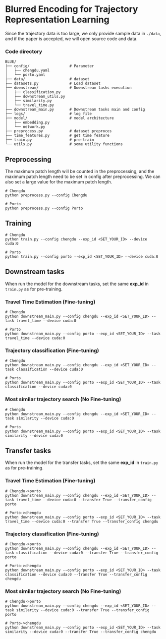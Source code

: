 # Blurred Encoding for Trajectory Representation Learning

Since the trajectory data is too large, we only provide sample data in `./data`, and if the paper is accepted, we will open source code and data.


### Code directory

```
BLUE/
├── config/                  # Parameter
│   ├── chengdu.yaml
│   └── porto.yaml
├── data/                    # dataset
├── datasets.py              # Load dataset
├── downstream/              # Downstream tasks execution
│   ├── classification.py
│   ├── downstream_utils.py
│   ├── similarity.py
│   └── travel_time.py
├── downstream_main.py       # Downstream tasks main and config
├── logs/                    # log file
├── model/                   # model architecture
│   ├── embedding.py
│   └── network.py
├── preprocess.py            # dataset preproces
├── time_features.py         # get time feature
├── train.py                 # pre-train
└── utils.py                 # some utility functions
```

## Preprocessing
The maximum patch length will be counted in the preprocessing, and the maximum patch length need to be set in config after preprocessing. We can also set a large value for the maximum patch length.
```
# Chengdu
python preprocess.py --config Chengdu

# Porto
python preprocess.py --config Porto
```

## Training
```
# Chengdu
python train.py --config chengdu --exp_id <SET_YOUR_ID> --device cuda:0

# Porto
python train.py --config porto --exp_id <SET_YOUR_ID> --device cuda:0
```

## Downstream tasks
When run the model for the downstream tasks, set the same **exp_id** in `train.py` as for pre-training.

### Travel Time Estimation (Fine-tuning)
```
# Chengdu
python downstream_main.py --config chengdu --exp_id <SET_YOUR_ID> --task travel_time --device cuda:0 

# Porto
python downstream_main.py --config porto --exp_id <SET_YOUR_ID> --task travel_time --device cuda:0 
```

### Trajectory classification (Fine-tuning)
```
# Chengdu
python downstream_main.py --config chengdu --exp_id <SET_YOUR_ID> --task classification --device cuda:0 

# Porto
python downstream_main.py --config porto --exp_id <SET_YOUR_ID> --task classification --device cuda:0 
```

### Most similar trajectory search (No Fine-tuning)
```
# Chengdu
python downstream_main.py --config chengdu --exp_id <SET_YOUR_ID> --task similarity --device cuda:0 

# Porto
python downstream_main.py --config porto --exp_id <SET_YOUR_ID> --task similarity --device cuda:0 
```


## Transfer tasks
When run the model for the transfer tasks, set the same **exp_id** in `train.py` as for pre-training.

### Travel Time Estimation (Fine-tuning)
```
# Chengdu->porto
python downstream_main.py --config chengdu --exp_id <SET_YOUR_ID> --task travel_time --device cuda:0 --transfer True --transfer_config porto

# Porto->chengdu
python downstream_main.py --config porto --exp_id <SET_YOUR_ID> --task travel_time --device cuda:0 --transfer True --transfer_config chengdu
```

### Trajectory classification (Fine-tuning)
```
# Chengdu->porto
python downstream_main.py --config chengdu --exp_id <SET_YOUR_ID> --task classification --device cuda:0 --transfer True --transfer_config porto

# Porto->chengdu
python downstream_main.py --config porto --exp_id <SET_YOUR_ID> --task classification --device cuda:0 --transfer True --transfer_config chengdu
```

### Most similar trajectory search (No Fine-tuning)
```
# Chengdu->porto
python downstream_main.py --config chengdu --exp_id <SET_YOUR_ID> --task similarity --device cuda:0 --transfer True --transfer_config porto

# Porto->chengdu
python downstream_main.py --config porto --exp_id <SET_YOUR_ID> --task similarity --device cuda:0 --transfer True --transfer_config chengdu
```
